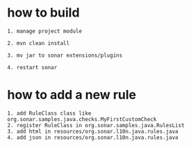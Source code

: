 # how to build
```$xslt
1. manage project module

2. mvn clean install

3. mv jar to sonar extensions/plugins

4. restart sonar
```

# how to add a new rule
```$xslt
1. add RuleClass class like org.sonar.samples.java.checks.MyFirstCustomCheck
2. register RuleClass in org.sonar.samples.java.RulesList
3. add html in resources/org.sonar.l10n.java.rules.java
4. add json in resources/org.sonar.l10n.java.rules.java
```
